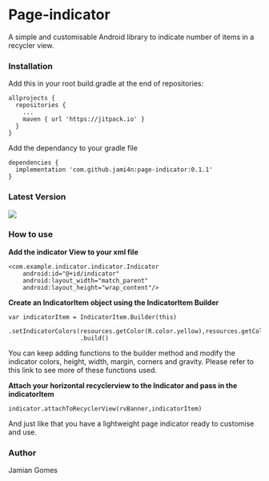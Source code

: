 # Page-indicator
A simple and customisable Android library to indicate number of items in a recycler view.

### Installation
Add this in your root build.gradle at the end of repositories:
```
allprojects {
  repositories {  
    ...
    maven { url 'https://jitpack.io' }
  }
}
```
  
Add the dependancy to your gradle file
```
dependencies {
  implementation 'com.github.jami4n:page-indicator:0.1.1'
}
```
### Latest Version
[![](https://jitpack.io/v/jami4n/page-indicator.svg)](https://jitpack.io/#jami4n/page-indicator)


### How to use
**Add the indicator View to your xml file**

```
<com.example.indicator.indicator.Indicator
    android:id="@+id/indicator"
    android:layout_width="match_parent"
    android:layout_height="wrap_content"/>
```

**Create an IndicatorItem object using the IndicatorItem Builder**

```
var indicatorItem = IndicatorItem.Builder(this)
                    .setIndicatorColors(resources.getColor(R.color.yellow),resources.getColor(R.color.grey))
                    .build()
```

You can keep adding functions to the builder method and modify the indicator colors, height, width, margin, corners and  gravity. Please refer to this link to see more of these functions used.

**Attach your horizontal recyclerview to the Indicator and pass in the indicatorItem**

```
indicator.attachToRecyclerView(rvBanner,indicatorItem)
```
And just like that you have a lightweight page indicator ready to customise and use.


### Author 
Jamian Gomes


